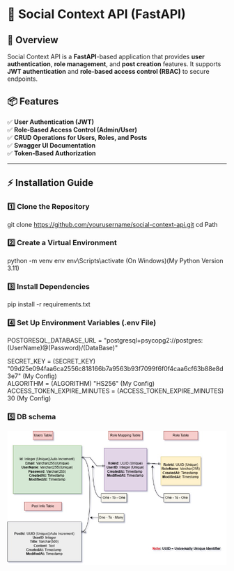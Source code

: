 # 🚀 Social Context API (FastAPI)

## 📖 Overview

Social Context API is a **FastAPI**-based application that provides **user authentication**, **role management**, and **post creation** features. It supports **JWT authentication** and **role-based access control (RBAC)** to secure endpoints.

## 📦 Features
✅ **User Authentication (JWT)**  
✅ **Role-Based Access Control (Admin/User)**  
✅ **CRUD Operations for Users, Roles, and Posts**  
✅ **Swagger UI Documentation**  
✅ **Token-Based Authorization**  

---

## ⚡ Installation Guide

### 1️⃣ Clone the Repository

git clone https://github.com/yourusername/social-context-api.git
cd Path

### 2️⃣ Create a Virtual Environment

python -m venv env
env\Scripts\activate  (On Windows)(My Python Version 3.11)

### 3️⃣ Install Dependencies

pip install -r requirements.txt

### 4️⃣ Set Up Environment Variables (.env File)

POSTGRESQL_DATABASE_URL = "postgresql+psycopg2://postgres:(UserName)@(Password)/(DataBase)"

SECRET_KEY = (SECRET_KEY) "09d25e094faa6ca2556c818166b7a9563b93f7099f6f0f4caa6cf63b88e8d3e7" (My Config)<br>
ALGORITHM = (ALGORITHM) "HS256" (My Config)<br>
ACCESS_TOKEN_EXPIRE_MINUTES = (ACCESS_TOKEN_EXPIRE_MINUTES) 30 (My Config)<br>

###  5️⃣ DB schema
<img src="DB.jpg" alt="Screenshot DB Schema">

